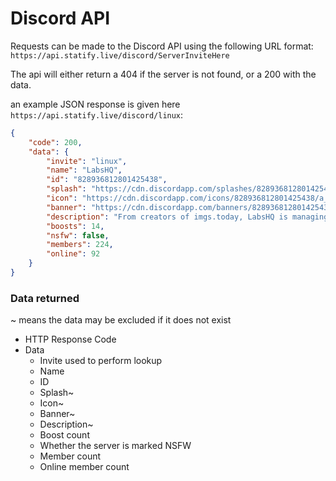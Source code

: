 # Discord API

Requests can be made to the Discord API using the following URL format: `https://api.statify.live/discord/ServerInviteHere`

The api will either return a 404 if the server is not found, or a 200 with the data.

an example JSON response is given here `https://api.statify.live/discord/linux`:

```json
{
    "code": 200,
    "data": {
        "invite": "linux",
        "name": "LabsHQ",
        "id": "828936812801425438",
        "splash": "https://cdn.discordapp.com/splashes/828936812801425438/dcaa1f1c0db55a937ef6852f1dcfd081.jpg",
        "icon": "https://cdn.discordapp.com/icons/828936812801425438/a_89235251c465127723ab49b581371646.gif",
        "banner": "https://cdn.discordapp.com/banners/828936812801425438/a675bc8be5f89bd7c8989d6b73b1c994.png",
        "description": "From creators of imgs.today, LabsHQ is managing many bots, and projects",
        "boosts": 14,
        "nsfw": false,
        "members": 224,
        "online": 92
    }
}
```

### Data returned

~ means the data may be excluded if it does not exist

-   HTTP Response Code
-   Data
    -   Invite used to perform lookup
    -   Name
    -   ID
    -   Splash~
    -   Icon~
    -   Banner~
    -   Description~
    -   Boost count
    -   Whether the server is marked NSFW
    -   Member count
    -   Online member count

